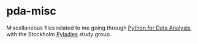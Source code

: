 # pda-misc
Miscellaneous files related to me going through [Python for Data Analysis](https://wesmckinney.com/pages/book.html), with the Stockholm [Pyladies](https://pyladies.com/) study group. 
